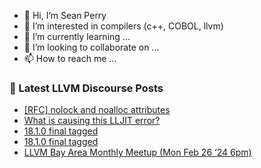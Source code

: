 - 👋 Hi, I’m Sean Perry
- 👀 I’m interested in compilers (c++, COBOL, llvm)
- 🌱 I’m currently learning ...
- 💞️ I’m looking to collaborate on ...
- 📫 How to reach me ...

<!---
s66perry/s66perry is a ✨ special ✨ repository because its `README.md` (this file) appears on your GitHub profile.
You can click the Preview link to take a look at your changes.
--->
### 📕 Latest LLVM Discourse Posts

<!-- DISCOURSE-LLVM:START -->
- [[RFC] nolock and noalloc attributes](https://discourse.llvm.org/t/rfc-nolock-and-noalloc-attributes/76837?page=3#post_49)
- [What is causing this LLJIT error?](https://discourse.llvm.org/t/what-is-causing-this-lljit-error/77462#post_1)
- [18.1.0 final tagged](https://discourse.llvm.org/t/18-1-0-final-tagged/77430#post_6)
- [18.1.0 final tagged](https://discourse.llvm.org/t/18-1-0-final-tagged/77430#post_5)
- [LLVM Bay Area Monthly Meetup &lpar;Mon Feb 26 ‘24 6pm&rpar;](https://discourse.llvm.org/t/llvm-bay-area-monthly-meetup-mon-feb-26-24-6pm/77021#post_5)
<!-- DISCOURSE-LLVM:END -->
